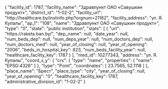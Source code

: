{
    "facility_id": 1787,
    "facility_name": "Здравпункт ОАО «Савушкин продукт»",
    "district_id": "1-02-2",
    "facility_url": "http:\/\/healthcare.by\/instinfo.php?orgnum=21162",
    "facility_address": "ул. Я. Купалы",
    "ap_1": "108",
    "name": "Здравпункт ОАО «Савушкин продукт»",
    "type": "0",
    "state": "public institution",
    "stats": [
        {
            "url": "https:\/\/raketa.ban.by\/",
            "dep_name": null,
            "date_year": null,
            "num_beds_dep": null,
            "num_deps_year": null,
            "num_doctors_dep": null,
            "num_doctors_med": null,
            "year_of_closing": null,
            "year_of_opening": "2006",
            "beds_in_hospital_key": 823,
            "num_beds_facility_year": null,
            "healthcare_facility_key": 1787
        }
    ],
    "med_id": 10277343,
    "address": "ул. Я. Купалы",
    "coord_x_y": {
        "crs": {
            "type": "name",
            "properties": {
                "name": "EPSG:4326"
            }
        },
        "type": "Point",
        "coordinates": [
            23.7565,
            52.1118
        ]
    },
    "place_name": "Брест",
    "place_type": "city",
    "year_of_closing": null,
    "year_of_opening": "0",
    "healthcare_facility_key": 1787,
    "administrative_division_id": "1-02-2"
}